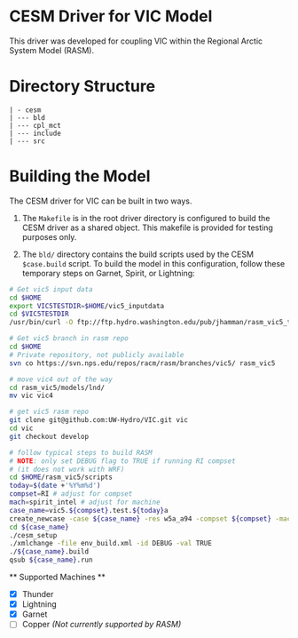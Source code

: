 CESM Driver for VIC Model
================

This driver was developed for coupling VIC within the Regional Arctic System
Model (RASM).

# Directory Structure

    | - cesm
    | --- bld
    | --- cpl_mct
    | --- include
    | --- src

# Building the Model

The CESM driver for VIC can be built in two ways.

1. The `Makefile` is in the root driver directory is configured to build the CESM driver as a shared object. This makefile is provided for testing purposes only.

1. The `bld/` directory contains the build scripts used by the CESM  `$case.build` script. To build the model in this configuration, follow these temporary steps on Garnet, Spirit, or Lightning:

  ```bash
  # Get vic5 input data
  cd $HOME
  export VIC5TESTDIR=$HOME/vic5_inputdata
  cd $VIC5TESTDIR
  /usr/bin/curl -O ftp://ftp.hydro.washington.edu/pub/jhamman/rasm_vic5_test_data/vic_params_wr50a_vic5.0.dev.nc

  # Get vic5 branch in rasm repo
  cd $HOME
  # Private repository, not publicly available
  svn co https://svn.nps.edu/repos/racm/rasm/branches/vic5/ rasm_vic5

  # move vic4 out of the way
  cd rasm_vic5/models/lnd/
  mv vic vic4

  # get vic5 rasm repo
  git clone git@github.com:UW-Hydro/VIC.git vic
  cd vic
  git checkout develop

  # follow typical steps to build RASM
  # NOTE: only set DEBUG flag to TRUE if running RI compset
  # (it does not work with WRF)
  cd $HOME/rasm_vic5/scripts
  today=$(date +'%Y%m%d')
  compset=RI # adjust for compset
  mach=spirit_intel # adjust for machine
  case_name=vic5.${compset}.test.${today}a
  create_newcase -case ${case_name} -res w5a_a94 -compset ${compset} -mach ${mach}
  cd ${case_name}
  ./cesm_setup
  ./xmlchange -file env_build.xml -id DEBUG -val TRUE
  ./${case_name}.build
  qsub ${case_name}.run
  ```

  ** Supported Machines **
  - [x] Thunder
  - [x] Lightning
  - [x] Garnet
  - [ ] Copper *(Not currently supported by RASM)*
